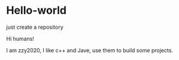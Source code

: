 # Hello-world
just create a repository

Hi humans!

I am zzy2020, I like c++ and Jave, use them to build some projects.
